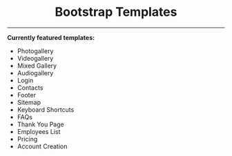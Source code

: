 <center><h1>Bootstrap Templates</h1></center>
<hr>
<strong>Currently featured templates:</strong>
<ul>
  <li>Photogallery</li>
  <li>Videogallery</li>
  <li>Mixed Gallery</li>
  <li>Audiogallery</li>
  <li>Login</li>
  <li>Contacts</li>
  <li>Footer</li>
  <li>Sitemap</li>
  <li>Keyboard Shortcuts</li>
  <li>FAQs</li>
  <li>Thank You Page</li>
  <li>Employees List</li>
  <li>Pricing</li>
  <li>Account Creation</li>
</ul>

